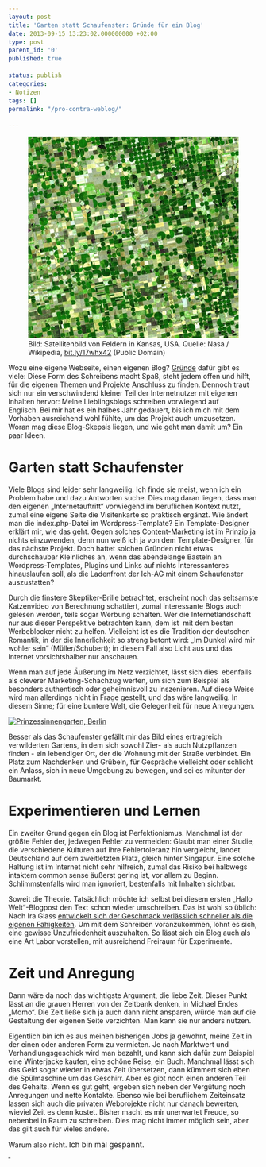 ```yaml
---
layout: post
title: 'Garten statt Schaufenster: Gründe für ein Blog'
date: 2013-09-15 13:23:02.000000000 +02:00
type: post
parent_id: '0'
published: true

status: publish
categories:
- Notizen
tags: []
permalink: "/pro-contra-weblog/"

---
```

<figure>
	<img src="/assets/img/2013_Felder.jpg" />
  <figcaption>
  Bild: Satellitenbild von Feldern in Kansas, USA. Quelle: Nasa / Wikipedia, <a title="bit.ly/17whx42" href="http://bit.ly/17whx42">bit.ly/17whx42</a> (Public Domain)
  </figcaption>
</figure>

Wozu eine eigene Webseite, einen eigenen Blog? <a title="Gründe" href="http://www.blogprojekt.de/2011/12/02/blog-start/ich-blogge-weil-es-mir-spas-macht/">Gründe</a> dafür gibt es viele: Diese Form des Schreibens macht Spaß, steht jedem offen und hilft, für die eigenen Themen und Projekte Anschluss zu finden. Dennoch traut sich nur ein verschwindend kleiner Teil der Internetnutzer mit eigenen Inhalten hervor: Meine Lieblingsblogs schreiben vorwiegend auf Englisch. Bei mir hat es ein halbes Jahr gedauert, bis ich mich mit dem Vorhaben ausreichend wohl fühlte, um das Projekt auch umzusetzen. Woran mag diese Blog-Skepsis liegen, und wie geht man damit um? Ein paar Ideen.<!-- more -->


<h1>Garten statt Schaufenster</h1>
<p>Viele Blogs sind leider sehr langweilig. Ich finde sie meist, wenn ich ein Problem habe und dazu Antworten suche. Dies mag daran liegen, dass man den eigenen „Internetauftritt“ vorwiegend im beruflichen Kontext nutzt, zumal eine eigene Seite die Visitenkarte so praktisch ergänzt. Wie ändert man die index.php-Datei im Wordpress-Template? Ein Template-Designer erklärt mir, wie das geht. Gegen solches <a href="http://de.wikipedia.org/wiki/Content_Marketing">Content-Marketing</a> ist im Prinzip ja nichts einzuwenden, denn nun weiß ich ja von dem Template-Designer, für das nächste Projekt. Doch haftet solchen Gründen nicht etwas durchschaubar Kleinliches an, wenn das abendelange Basteln an Wordpress-Templates, Plugins und Links auf nichts Interessanteres hinauslaufen soll, als die Ladenfront der Ich-AG mit einem Schaufenster auszustatten?</p>
<p>Durch die finstere Skeptiker-Brille betrachtet, erscheint noch das seltsamste Katzenvideo von Berechnung schattiert, zumal interessante Blogs auch gelesen werden, teils sogar Werbung schalten. Wer die Internetlandschaft nur aus dieser Perspektive betrachten kann, dem ist  mit dem besten Werbeblocker nicht zu helfen. Vielleicht ist es die Tradition der deutschen Romantik, in der die Innerlichkeit so streng betont wird: „Im Dunkel wird mir wohler sein“ (Müller/Schubert); in diesem Fall also Licht aus und das Internet vorsichtshalber nur anschauen.</p>
<p>Wenn man auf jede Äußerung im Netz verzichtet, lässt sich dies  ebenfalls als cleverer Marketing-Schachzug werten, um sich zum Beispiel als besonders authentisch oder geheimnisvoll zu inszenieren. Auf diese Weise wird man allerdings nicht in Frage gestellt, und das wäre langweilig. In diesem Sinne; für eine buntere Welt, die Gelegenheit für neue Anregungen.</p>
<p><a href="https://markusneuschaefer.de/wp-content/uploads/IMAG0375.jpg"><img src="{{ site.baseurl }}/assets/img/IMAG0375-1024x579.jpg" alt="Prinzessinnengarten, Berlin" width="625" height="353" /></a></p>
<p>Besser als das Schaufenster gefällt mir das Bild eines ertragreich verwilderten Gartens, in dem sich sowohl Zier- als auch Nutzpflanzen finden - ein lebendiger Ort, der die Wohnung mit der Straße verbindet. Ein Platz zum Nachdenken und Grübeln, für Gespräche vielleicht oder schlicht ein Anlass, sich in neue Umgebung zu bewegen, und sei es mitunter der Baumarkt.</p>
<h1>Experimentieren und Lernen</h1>
<p>Ein zweiter Grund gegen ein Blog ist Perfektionismus. Manchmal ist der größte Fehler der, jedwegen Fehler zu vermeiden: Glaubt man einer Studie, die verschiedene Kulturen auf ihre Fehlertoleranz hin vergleicht, landet Deutschland auf dem zweitletzten Platz, gleich hinter Singapur. Eine solche Haltung ist im Internet nicht sehr hilfreich, zumal das Risiko bei halbwegs intaktem common sense äußerst gering ist, vor allem zu Beginn. Schlimmstenfalls wird man ignoriert, bestenfalls mit Inhalten sichtbar.</p>
<p>Soweit die Theorie. Tatsächlich möchte ich selbst bei diesem ersten „Hallo Welt“-Blogpost den Text schon wieder umschreiben. Das ist wohl so üblich: Nach Ira Glass <a href="http://www.brainpickings.org/index.php/2012/02/22/ira-glass-on-the-secret-of-success/">entwickelt sich der Geschmack verlässlich schneller als die eigenen Fähigkeiten</a>. Um mit dem Schreiben voranzukommen, lohnt es sich, eine gewisse Unzufriedenheit auszuhalten. So lässt sich ein Blog auch als eine Art Labor vorstellen, mit ausreichend Freiraum für Experimente.</p>
<h1>Zeit und Anregung</h1>
<p>Dann wäre da noch das wichtigste Argument, die liebe Zeit. Dieser Punkt lässt an die grauen Herren von der Zeitbank denken, in Michael Endes „Momo“. Die Zeit ließe sich ja auch dann nicht ansparen, würde man auf die Gestaltung der eigenen Seite verzichten. Man kann sie nur anders nutzen.</p>
<p>Eigentlich bin ich es aus meinen bisherigen Jobs ja gewohnt, meine Zeit in der einen oder anderen Form zu vermieten. Je nach Marktwert und Verhandlungsgeschick wird man bezahlt, und kann sich dafür zum Beispiel eine Winterjacke kaufen, eine schöne Reise, ein Buch. Manchmal lässt sich das Geld sogar wieder in etwas Zeit übersetzen, dann kümmert sich eben die Spülmaschine um das Geschirr. Aber es gibt noch einen anderen Teil des Gehalts. Wenn es gut geht, ergeben sich neben der Vergütung noch Anregungen und nette Kontakte. Ebenso wie bei beruflichem Zeiteinsatz lassen sich auch die privaten Webprojekte nicht nur danach bewerten, wieviel Zeit es denn kostet. Bisher macht es mir unerwartet Freude, so nebenbei in Raum zu schreiben. Dies mag nicht immer möglich sein, aber das gilt auch für vieles andere.</p>
<p>Warum also nicht. <span class="Apple-style-span" style="line-height: 20px; font-size: 15px; font-weight: normal;">Ich bin mal gespannt.<br />
<a href="https://markusneuschaefer.de/wp-content/uploads/IMAG0375.jpg"> </a></span>		</p>
